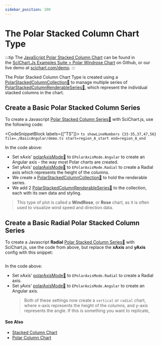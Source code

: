 ```yaml
---
sidebar_position: 100
---
```


# The Polar Stacked Column Chart Type

:::tip
The [JavaScript Polar Stacked Column Chart](https://stagingdemo2.scichart.com/demo/javascript/polar-stacked-column-chart) can be found in the [SciChart.Js Examples Suite > Polar Windrose Chart](https://github.com/ABTSoftware/SciChart.JS.Examples/blob/release_v4.0/Examples/src/components/Examples/Charts2D/PolarCharts/PolarWindroseColumnChart) on Github, or our live demo at [scichart.com/demo](https://stagingdemo2.scichart.com/demo/react/polar-windrose-column-chart).
:::

<ChartFromSciChartDemo 
    src="https://stagingdemo2.scichart.com/demo/iframe/polar-windrose-column-chart"
    title="Polar Stacked Column Series Chart"
/>

The Polar Stacked Column Chart Type is created using a [PolarStackedColumnCollection:blue_book:](https://www.scichart.com/documentation/js/v4/typedoc/classes/polarstackedcolumncollection.html) to manage multiple series of [PolarStackedColumnRenderableSeries:blue_book:](https://www.scichart.com/documentation/js/v4/typedoc/classes/polarstackedcolumnrenderableseries.html), which represent the individual stacked columns in the chart.


## Create a Basic Polar Stacked Column Series

To create a Javascript [Polar Stacked Column Series:blue_book:](https://www.scichart.com/documentation/js/v4/typedoc/classes/polarstackedcolumnrenderableseries.html) with SciChart.js, use the following code:

<CodeSnippetBlock labels={["TS"]}>
    ```ts showLineNumbers {33-35,37,47,56} file=./BasicAngular/demo.ts start=region_A_start end=region_A_end
    ```
</CodeSnippetBlock>

<LiveDocSnippet name="./BasicAngular/demo" />

In the code above:

- Set xAxis' [polarAxisMode:blue_book:](https://www.scichart.com/documentation/js/v4/typedoc/classes/polaraxisbase.html#polarmode) to `EPolarAxisMode.Angular` to create an Angular axis - the way most Polar charts are created.
- Set yAxis' [polarAxisMode:blue_book:](https://www.scichart.com/documentation/js/v4/typedoc/classes/polaraxisbase.html#polarmode) to `EPolarAxisMode.Radial` to create a Radial axis which represents the height of the columns.
- We create a [PolarStackedColumnCollection:blue_book:](https://www.scichart.com/documentation/js/v4/typedoc/classes/polarstackedcolumncollection.html) to hold the renderable series.
- We add 2 [PolarStackedColumnRenderableSeries:blue_book:](https://www.scichart.com/documentation/js/v4/typedoc/classes/polarstackedcolumnrenderableseries.html) to the collection, each with its own data and styling.

> This type of plot is called a **WindRose**, or **Rose** chart, as it is often used to visualize wind speed and direction data.

## Create a Basic **Radial** Polar Stacked Column Series

To create a Javascript **Radial** [Polar Stacked Column Series:blue_book:](https://www.scichart.com/documentation/js/v4/typedoc/classes/polarstackedcolumnrenderableseries.html) with SciChart.js, use the code from above, but replace the **xAxis** and **yAxis** config with this snippet:

```ts showLineNumbers {2,9} file=./BasicRadial/demo.js start=region_A_start end=region_A_end
```

<LiveDocSnippet name="./BasicRadial/demo" />

In the code above:

- Set xAxis' [polarAxisMode:blue_book:](https://www.scichart.com/documentation/js/v4/typedoc/classes/polaraxisbase.html#polarmode) to `EPolarAxisMode.Radial` to create a Radial axis.
- Set yAxis' [polarAxisMode:blue_book:](https://www.scichart.com/documentation/js/v4/typedoc/classes/polaraxisbase.html#polarmode) to `EPolarAxisMode.Angular` to create an Angular axis.
    > Both of these settings now create a `vertical` or `radial` chart, where x-axis represents the height of the columns, and y-axis represents the angle. If this is something you want to replicate, 

#### See Also

* [Stacked Column Chart](/2d-charts/chart-types/stacked-column-renderable-series)
* [Polar Column Chart](/2d-charts/chart-types/polar-column-renderable-series)